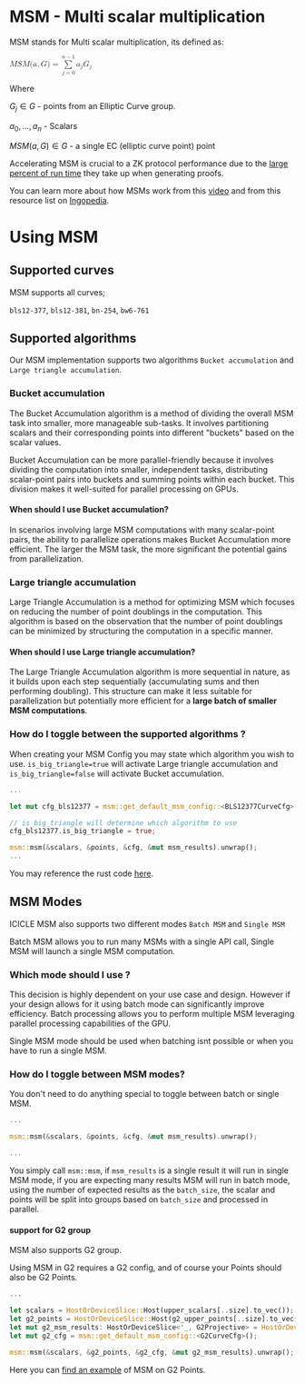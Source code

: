# MSM - Multi scalar multiplication

MSM stands for Multi scalar multiplication, its defined as:

<math xmlns="http://www.w3.org/1998/Math/MathML">
  <mi>M</mi>
  <mi>S</mi>
  <mi>M</mi>
  <mo stretchy="false">(</mo>
  <mi>a</mi>
  <mo>,</mo>
  <mi>G</mi>
  <mo stretchy="false">)</mo>
  <mo>=</mo>
  <munderover>
    <mo data-mjx-texclass="OP" movablelimits="false">&#x2211;</mo>
    <mrow data-mjx-texclass="ORD">
      <mi>j</mi>
      <mo>=</mo>
      <mn>0</mn>
    </mrow>
    <mrow data-mjx-texclass="ORD">
      <mi>n</mi>
      <mo>&#x2212;</mo>
      <mn>1</mn>
    </mrow>
  </munderover>
  <msub>
    <mi>a</mi>
    <mi>j</mi>
  </msub>
  <msub>
    <mi>G</mi>
    <mi>j</mi>
  </msub>
</math>


Where

$G_j \in G$ - points from an Elliptic Curve group.

$a_0, \ldots, a_n$ - Scalars

$MSM(a, G) \in G$ - a single EC (elliptic curve point) point

Accelerating MSM is crucial to a ZK protocol performance due to the [large percent of run time](https://hackmd.io/@0xMonia/SkQ6-oRz3#Hardware-acceleration-in-action) they take up when generating proofs.

You can learn more about how MSMs work from this [video](https://www.youtube.com/watch?v=Bl5mQA7UL2I) and from this resource list on [Ingopedia](https://www.ingonyama.com/ingopedia/msm).

# Using MSM

## Supported curves

MSM supports all curves;

`bls12-377`, `bls12-381`, `bn-254`, `bw6-761`

## Supported algorithms

Our MSM implementation supports two algorithms `Bucket accumulation` and `Large triangle accumulation`.

### Bucket accumulation

The Bucket Accumulation algorithm is a method of dividing the overall MSM task into smaller, more manageable sub-tasks. It involves partitioning scalars and their corresponding points into different "buckets" based on the scalar values.

Bucket Accumulation can be more parallel-friendly because it involves dividing the computation into smaller, independent tasks, distributing scalar-point pairs into buckets and summing points within each bucket. This division makes it well-suited for parallel processing on GPUs.

#### When should I use Bucket accumulation?

In scenarios involving large MSM computations with many scalar-point pairs, the ability to parallelize operations makes Bucket Accumulation more efficient. The larger the MSM task, the more significant the potential gains from parallelization.

### Large triangle accumulation

Large Triangle Accumulation is a method for optimizing MSM which focuses on reducing the number of point doublings in the computation. This algorithm is based on the observation that the number of point doublings can be minimized by structuring the computation in a specific manner.

#### When should I use Large triangle accumulation?

The Large Triangle Accumulation algorithm is more sequential in nature, as it builds upon each step sequentially (accumulating sums and then performing doubling). This structure can make it less suitable for parallelization but potentially more efficient for a <b>large batch of smaller MSM computations</b>.


### How do I toggle between the supported algorithms ?

When creating your MSM Config you may state which algorithm you wish to use. `is_big_triangle=true` will activate Large triangle accumulation and `is_big_triangle=false` will activate Bucket accumulation.

```rust
...

let mut cfg_bls12377 = msm::get_default_msm_config::<BLS12377CurveCfg>();

// is_big_triangle will determine which algorithm to use 
cfg_bls12377.is_big_triangle = true;

msm::msm(&scalars, &points, &cfg, &mut msm_results).unwrap();
...
```

You may reference the rust code [here](https://github.com/ingonyama-zk/icicle/blob/77a7613aa21961030e4e12bf1c9a78a2dadb2518/wrappers/rust/icicle-core/src/msm/mod.rs#L54).

## MSM Modes

ICICLE MSM also supports two different modes `Batch MSM` and `Single MSM`

Batch MSM allows you to run many MSMs with a single API call, Single MSM will launch a single MSM computation.

### Which mode should I use ?

This decision is highly dependent on your use case and design. However if your design allows for it using batch mode can significantly improve efficiency. Batch processing allows you to perform multiple MSM leveraging parallel processing capabilities of the GPU.

Single MSM mode should be used when batching isnt possible or when you have to run a single MSM.

### How do I toggle between MSM modes?

You don't need to do anything special to toggle between batch or single MSM.

```rust
...

msm::msm(&scalars, &points, &cfg, &mut msm_results).unwrap();

...
```

You simply call `msm::msm`, if `msm_results` is a single result it will run in single MSM mode, if you are expecting many results MSM will run in batch mode, using the number of expected results as the `batch_size`, the scalar and points will be split into groups based on `batch_size` and processed in parallel.


#### support for G2 group

MSM also supports G2 group. 

Using MSM in G2 requires a G2 config, and of course your Points should also be G2 Points.

```rust
... 

let scalars = HostOrDeviceSlice::Host(upper_scalars[..size].to_vec());
let g2_points = HostOrDeviceSlice::Host(g2_upper_points[..size].to_vec());
let mut g2_msm_results: HostOrDeviceSlice<'_, G2Projective> = HostOrDeviceSlice::cuda_malloc(1).unwrap();
let mut g2_cfg = msm::get_default_msm_config::<G2CurveCfg>();

msm::msm(&scalars, &g2_points, &g2_cfg, &mut g2_msm_results).unwrap();
```

Here you can [find an example](https://github.com/ingonyama-zk/icicle/blob/5a96f9937d0a7176d88c766bd3ef2062b0c26c37/examples/rust/msm/src/main.rs#L114) of MSM on G2 Points.

